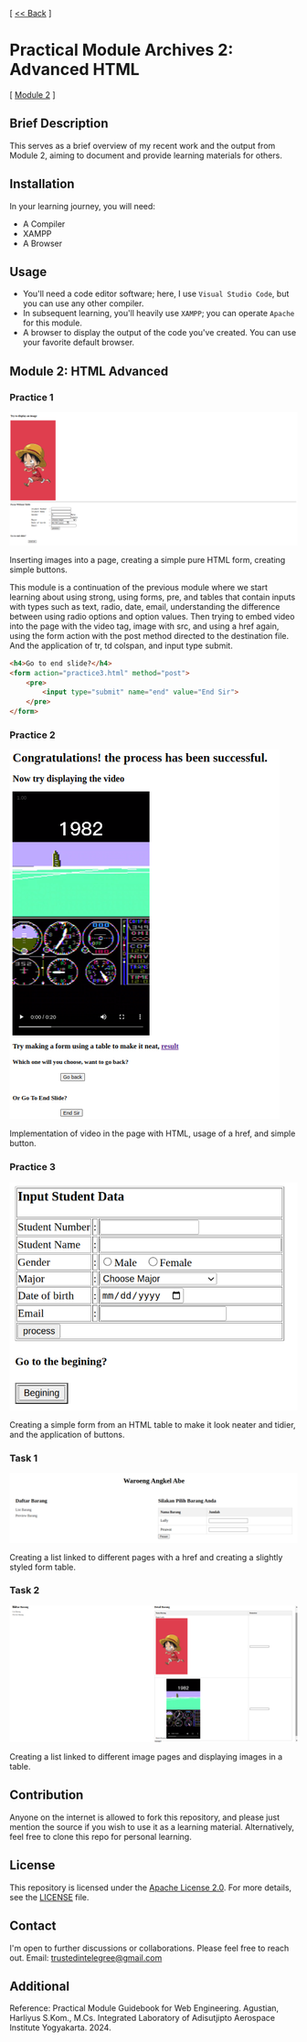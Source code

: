 [ [<< Back](../README.md) ]

# Practical Module Archives 2: Advanced HTML

[ [Module 2](../module2/) ]

## Brief Description

This serves as a brief overview of my recent work and the output from Module 2, aiming to document and provide learning materials for others.

## Installation

In your learning journey, you will need:
- A Compiler
- XAMPP
- A Browser

## Usage

- You'll need a code editor software; here, I use `Visual Studio Code`, but you can use any other compiler.
- In subsequent learning, you'll heavily use `XAMPP`; you can operate `Apache` for this module.
- A browser to display the output of the code you've created. You can use your favorite default browser.

## Module 2: HTML Advanced

### Practice 1

![2.1.1](../img/module2/1/module2.1.1.png)

Inserting images into a page, creating a simple pure HTML form, creating simple buttons.

This module is a continuation of the previous module where we start learning about using strong, using forms, pre, and tables that contain inputs with types such as text, radio, date, email, understanding the difference between using radio options and option values. Then trying to embed video into the page with the video tag, image with src, and using a href again, using the form action with the post method directed to the destination file. And the application of tr, td colspan, and input type submit.

```html
<h4>Go to end slide?</h4>
<form action="practice3.html" method="post">
    <pre>
        <input type="submit" name="end" value="End Sir">
    </pre>
</form>
```

### Practice 2

![2.1.2](../img/module2/1/module2.1.2.png)

Implementation of video in the page with HTML, usage of a href, and simple button.

### Practice 3

![2.1.3](../img/module2/1/module2.1.3.png)

Creating a simple form from an HTML table to make it look neater and tidier, and the application of buttons.

### Task 1

![2.2.1](../img/module2/2/module2.2.1.png)

Creating a list linked to different pages with a href and creating a slightly styled form table.

### Task 2

![2.2.2](../img/module2/2/module2.2.2.png)

Creating a list linked to different image pages and displaying images in a table.

## Contribution

Anyone on the internet is allowed to fork this repository, and please just mention the source if you wish to use it as a learning material. Alternatively, feel free to clone this repo for personal learning.

## License

This repository is licensed under the [Apache License 2.0](https://www.apache.org/licenses/LICENSE-2.0.txt). For more details, see the [LICENSE](../LICENSE) file.

## Contact

I'm open to further discussions or collaborations. Please feel free to reach out. Email: trustedintelegree@gmail.com

## Additional

Reference: Practical Module Guidebook for Web Engineering. Agustian, Harliyus S.Kom., M.Cs. Integrated Laboratory of Adisutjipto Aerospace Institute Yogyakarta. 2024.